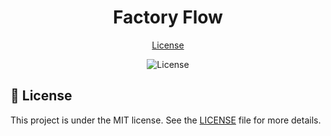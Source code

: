 

<h1 align="center">Factory Flow</h1>

<p align="center">
  <a href="#memo-license">License</a>
</p>

<p align="center">
  <img alt="License" src="https://img.shields.io/static/v1?label=license&message=MIT&color=b40f20&labelColor=000000">
</p>


## :memo: License

This project is under the MIT license. See the [LICENSE](LICENSE.md) file for more details.